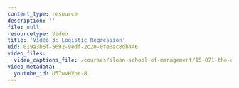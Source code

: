```yaml
---
content_type: resource
description: ''
file: null
resourcetype: Video
title: 'Video 3: Logistic Regression'
uid: 019a3b6f-5692-9edf-2c20-0fe0ac8db446
video_files:
  video_captions_file: /courses/sloan-school-of-management/15-071-the-analytics-edge-spring-2017/logistic-regression/modeling-the-expert-an-introduction-to-logistic-regression/video-3-logistic-regression/video-3-logistic-regression-0/U57wvHVpe-8.vtt
video_metadata:
  youtube_id: U57wvHVpe-8
---
```

